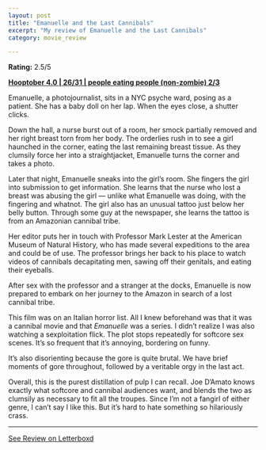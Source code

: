 ```yaml
---
layout: post
title: "Emanuelle and the Last Cannibals"
excerpt: "My review of Emanuelle and the Last Cannibals"
category: movie_review

---
```


**Rating:** 2.5/5

<b><a href="https://boxd.it/pRNg0/detail">Hooptober 4.0 | 26/31 | people eating people (non-zombie) 2/3</a></b>

Emanuelle, a photojournalist, sits in a NYC psyche ward, posing as a patient. She has a baby doll on her lap. When the eyes close, a shutter clicks.

Down the hall, a nurse burst out of a room, her smock partially removed and her right breast torn from her body. The orderlies rush in to see a girl haunched in the corner, eating the last remaining breast tissue. As they clumsily force her into a straightjacket, Emanuelle turns the corner and takes a photo.

Later that night, Emanuelle sneaks into the girl’s room. She fingers the girl into submission to get information. She learns that the nurse who lost a breast was abusing the girl — unlike what Emanuelle was doing, with the fingering and whatnot. The girl also has an unusual tattoo just below her belly button. Through some guy at the newspaper, she learns the tattoo is from an Amazonian cannibal tribe.

Her editor puts her in touch with Professor Mark Lester at the American Museum of Natural History, who has made several expeditions to the area and could be of use. The professor brings her back to his place to watch videos of cannibals decapitating men, sawing off their genitals, and eating their eyeballs.

After sex with the professor and a stranger at the docks, Emanuelle is now prepared to embark on her journey to the Amazon in search of a lost cannibal tribe.

This film was on an Italian horror list. All I knew beforehand was that it was a cannibal movie and that <i>Emanuelle</i> was a series. I didn’t realize I was also watching a sexploitation flick. The plot stops repeatedly for softcore sex scenes. It’s so frequent that it’s annoying, bordering on funny.

It’s also disorienting because the gore is quite brutal. We have brief moments of gore throughout, followed by a veritable orgy in the last act.

Overall, this is the purest distillation of pulp I can recall. Joe D’Amato knows exactly what softcore and cannibal audiences want, and blends the two as clumsily as necessary to fit all the troupes. Since I’m not a fangirl of either genre, I can’t say I like this. But it’s hard to hate something so hilariously crass.

<hr>

[See Review on Letterboxd](https://boxd.it/6yM3Yt)
